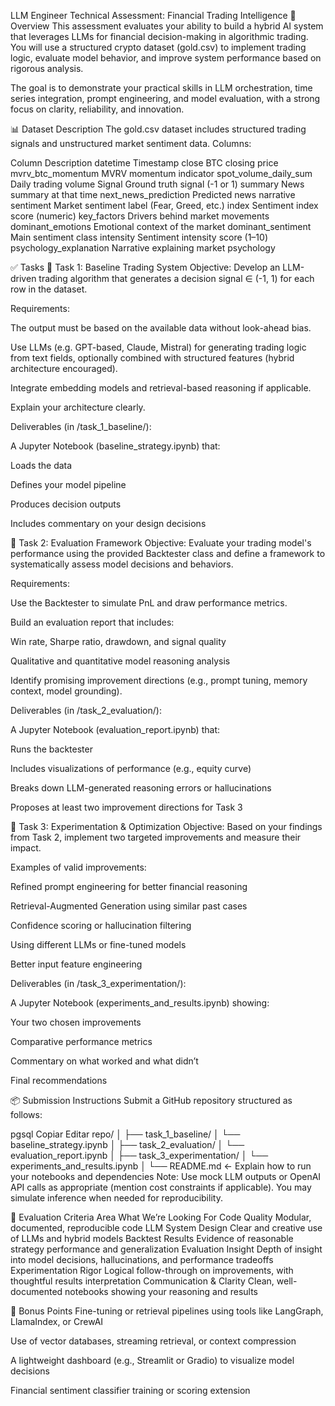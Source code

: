 LLM Engineer Technical Assessment: Financial Trading Intelligence
📍 Overview
This assessment evaluates your ability to build a hybrid AI system that leverages LLMs for financial decision-making in algorithmic trading. You will use a structured crypto dataset (gold.csv) to implement trading logic, evaluate model behavior, and improve system performance based on rigorous analysis.

The goal is to demonstrate your practical skills in LLM orchestration, time series integration, prompt engineering, and model evaluation, with a strong focus on clarity, reliability, and innovation.

📊 Dataset Description
The gold.csv dataset includes structured trading signals and unstructured market sentiment data. Columns:

Column	Description
datetime	Timestamp
close	BTC closing price
mvrv_btc_momentum	MVRV momentum indicator
spot_volume_daily_sum	Daily trading volume
Signal	Ground truth signal (-1 or 1)
summary	News summary at that time
next_news_prediction	Predicted news narrative
sentiment	Market sentiment label (Fear, Greed, etc.)
index	Sentiment index score (numeric)
key_factors	Drivers behind market movements
dominant_emotions	Emotional context of the market
dominant_sentiment	Main sentiment class
intensity	Sentiment intensity score (1–10)
psychology_explanation	Narrative explaining market psychology

✅ Tasks
📌 Task 1: Baseline Trading System
Objective:
Develop an LLM-driven trading algorithm that generates a decision signal ∈ (-1, 1) for each row in the dataset.

Requirements:

The output must be based on the available data without look-ahead bias.

Use LLMs (e.g. GPT-based, Claude, Mistral) for generating trading logic from text fields, optionally combined with structured features (hybrid architecture encouraged).

Integrate embedding models and retrieval-based reasoning if applicable.

Explain your architecture clearly.

Deliverables (in /task_1_baseline/):

A Jupyter Notebook (baseline_strategy.ipynb) that:

Loads the data

Defines your model pipeline

Produces decision outputs

Includes commentary on your design decisions

📌 Task 2: Evaluation Framework
Objective:
Evaluate your trading model's performance using the provided Backtester class and define a framework to systematically assess model decisions and behaviors.

Requirements:

Use the Backtester to simulate PnL and draw performance metrics.

Build an evaluation report that includes:

Win rate, Sharpe ratio, drawdown, and signal quality

Qualitative and quantitative model reasoning analysis

Identify promising improvement directions (e.g., prompt tuning, memory context, model grounding).

Deliverables (in /task_2_evaluation/):

A Jupyter Notebook (evaluation_report.ipynb) that:

Runs the backtester

Includes visualizations of performance (e.g., equity curve)

Breaks down LLM-generated reasoning errors or hallucinations

Proposes at least two improvement directions for Task 3

📌 Task 3: Experimentation & Optimization
Objective:
Based on your findings from Task 2, implement two targeted improvements and measure their impact.

Examples of valid improvements:

Refined prompt engineering for better financial reasoning

Retrieval-Augmented Generation using similar past cases

Confidence scoring or hallucination filtering

Using different LLMs or fine-tuned models

Better input feature engineering

Deliverables (in /task_3_experimentation/):

A Jupyter Notebook (experiments_and_results.ipynb) showing:

Your two chosen improvements

Comparative performance metrics

Commentary on what worked and what didn’t

Final recommendations

📦 Submission Instructions
Submit a GitHub repository structured as follows:

pgsql
Copiar
Editar
repo/
│
├── task_1_baseline/
│   └── baseline_strategy.ipynb
│
├── task_2_evaluation/
│   └── evaluation_report.ipynb
│
├── task_3_experimentation/
│   └── experiments_and_results.ipynb
│
└── README.md  ← Explain how to run your notebooks and dependencies
Note: Use mock LLM outputs or OpenAI API calls as appropriate (mention cost constraints if applicable). You may simulate inference when needed for reproducibility.

🧪 Evaluation Criteria
Area	What We’re Looking For
Code Quality	Modular, documented, reproducible code
LLM System Design	Clear and creative use of LLMs and hybrid models
Backtest Results	Evidence of reasonable strategy performance and generalization
Evaluation Insight	Depth of insight into model decisions, hallucinations, and performance tradeoffs
Experimentation Rigor	Logical follow-through on improvements, with thoughtful results interpretation
Communication & Clarity	Clean, well-documented notebooks showing your reasoning and results

🌟 Bonus Points
Fine-tuning or retrieval pipelines using tools like LangGraph, LlamaIndex, or CrewAI

Use of vector databases, streaming retrieval, or context compression

A lightweight dashboard (e.g., Streamlit or Gradio) to visualize model decisions

Financial sentiment classifier training or scoring extension
